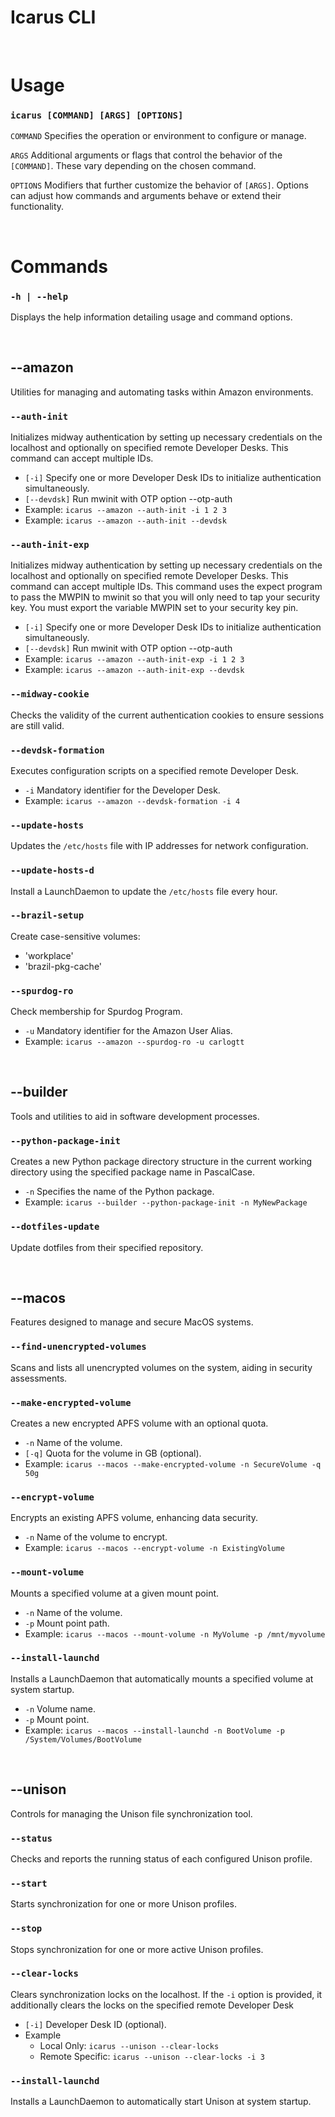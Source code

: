 # Icarus CLI
&nbsp;
# Usage

### `icarus [COMMAND] [ARGS] [OPTIONS]`

`COMMAND` Specifies the operation or environment to configure or manage.

`ARGS` Additional arguments or flags that control the behavior of the `[COMMAND]`. These vary depending on the chosen command.

`OPTIONS` Modifiers that further customize the behavior of `[ARGS]`. Options can adjust how commands and arguments behave or extend their functionality.

&nbsp;
# Commands

### `-h | --help`

Displays the help information detailing usage and command options.

&nbsp;
## --amazon
Utilities for managing and automating tasks within Amazon environments.

### `--auth-init`

Initializes midway authentication by setting up necessary credentials on the localhost and optionally on specified remote Developer Desks. This command can accept multiple IDs.

- `[-i]` Specify one or more Developer Desk IDs to initialize authentication simultaneously.
- `[--devdsk]` Run mwinit with OTP option --otp-auth
- Example: `icarus --amazon --auth-init -i 1 2 3`
- Example: `icarus --amazon --auth-init --devdsk`

### `--auth-init-exp`

Initializes midway authentication by setting up necessary credentials on the localhost and optionally on specified remote Developer Desks. This command can accept multiple IDs. 
This command uses the expect program to pass the MWPIN to mwinit so that you will only need to tap your security key.
You must export the variable MWPIN set to your security key pin.

- `[-i]` Specify one or more Developer Desk IDs to initialize authentication simultaneously.
- `[--devdsk]` Run mwinit with OTP option --otp-auth
- Example: `icarus --amazon --auth-init-exp -i 1 2 3`
- Example: `icarus --amazon --auth-init-exp --devdsk`

### `--midway-cookie`

Checks the validity of the current authentication cookies to ensure sessions are still valid.

### `--devdsk-formation`

Executes configuration scripts on a specified remote Developer Desk.

- `-i` Mandatory identifier for the Developer Desk.
- Example: `icarus --amazon --devdsk-formation -i 4`

### `--update-hosts`

Updates the `/etc/hosts` file with IP addresses for network configuration.

### `--update-hosts-d`

Install a LaunchDaemon to update the `/etc/hosts` file every hour.

### `--brazil-setup`

Create case-sensitive volumes:
- 'workplace'
- 'brazil-pkg-cache'

### `--spurdog-ro`

Check membership for Spurdog Program.

- `-u` Mandatory identifier for the Amazon User Alias.
- Example: `icarus --amazon --spurdog-ro -u carlogtt`

&nbsp;
## --builder
Tools and utilities to aid in software development processes.

### `--python-package-init`

Creates a new Python package directory structure in the current working directory using the specified package name in PascalCase.

- `-n` Specifies the name of the Python package.
- Example: `icarus --builder --python-package-init -n MyNewPackage`

### `--dotfiles-update`

Update dotfiles from their specified repository.

&nbsp;
## --macos
Features designed to manage and secure MacOS systems.

### `--find-unencrypted-volumes`

Scans and lists all unencrypted volumes on the system, aiding in security assessments.

### `--make-encrypted-volume`

Creates a new encrypted APFS volume with an optional quota.

- `-n` Name of the volume.
- `[-q]` Quota for the volume in GB (optional).
- Example: `icarus --macos --make-encrypted-volume -n SecureVolume -q 50g`

### `--encrypt-volume`

Encrypts an existing APFS volume, enhancing data security.

- `-n` Name of the volume to encrypt.
- Example: `icarus --macos --encrypt-volume -n ExistingVolume`

### `--mount-volume`

Mounts a specified volume at a given mount point.

- `-n` Name of the volume.
- `-p` Mount point path.
- Example: `icarus --macos --mount-volume -n MyVolume -p /mnt/myvolume`

### `--install-launchd`

Installs a LaunchDaemon that automatically mounts a specified volume at system startup.

- `-n` Volume name.
- `-p` Mount point.
- Example: `icarus --macos --install-launchd -n BootVolume -p /System/Volumes/BootVolume`

&nbsp;
## --unison
Controls for managing the Unison file synchronization tool.

### `--status`

Checks and reports the running status of each configured Unison profile.

### `--start`

Starts synchronization for one or more Unison profiles.

### `--stop`

Stops synchronization for one or more active Unison profiles.

### `--clear-locks`

Clears synchronization locks on the localhost. If the `-i` option is provided, it additionally clears the locks on the specified remote Developer Desk

- `[-i]` Developer Desk ID (optional).
- Example
    - Local Only: `icarus --unison --clear-locks`
    - Remote Specific: `icarus --unison --clear-locks -i 3`

### `--install-launchd`

Installs a LaunchDaemon to automatically start Unison at system startup.

